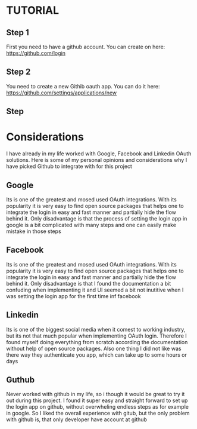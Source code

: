 # TUTORIAL

## Step 1

First you need to have a github account. You can create on here: https://github.com/login

## Step 2

You need to create a new Githib oauth app. You can do it here: https://github.com/settings/applications/new

## Step

# Considerations

I have already in my life worked with Google, Facebook and Linkedin OAuth solutions. Here is some of my personal opinions and considerations why I have picked Github to integrate with for this project

## Google

Its is one of the greatest and mosed used OAuth integrations. With its popularity it is very easy to find open source packages that helps one to integrate the login in easy and fast manner and partially hide the flow behind it. Only disadvantage is that the process of setting the login app in google is a bit complicated with many steps and one can easily make mistake in those steps

## Facebook

Its is one of the greatest and mosed used OAuth integrations. With its popularity it is very easy to find open source packages that helps one to integrate the login in easy and fast manner and partially hide the flow behind it. Only disadvantage is that I found the documentation a bit confuding when implementing it and UI seemed a bit not inutitive when I was setting the login app for the first time inf facebook

## Linkedin

Its is one of the biggest social media when it comest to working industry, but its not that much popular when implementing OAuth login. Therefore I found myself doing everything from scratch according the documentation without help of open source packages. Also one thing I did not like was there way they authenticate you app, which can take up to some hours or days

## Guthub

Never worked with github in my life, so i though it would be great to try it out during this project. I found it super easy and straight forward to set up the login app on github, without overwheling endless steps as for example in google. So I liked the overall experience with gitub, but the only problem with github is, that only developer have account at github
